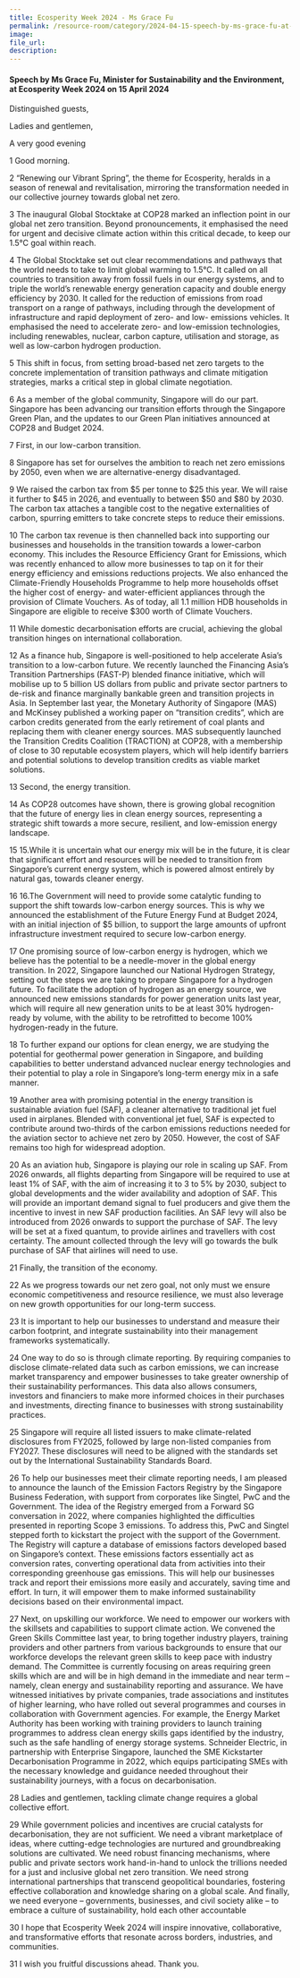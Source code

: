 ```yaml
---  
title: Ecosperity Week 2024 - Ms Grace Fu
permalink: /resource-room/category/2024-04-15-speech-by-ms-grace-fu-at-ecosperity-2024
image:  
file_url:  
description:  
---
```

#### Speech by Ms Grace Fu, Minister for Sustainability and the Environment, at Ecosperity Week 2024 on 15 April 2024

Distinguished guests,

Ladies and gentlemen,

A very good evening

1  Good morning.

2  “Renewing our Vibrant Spring”, the theme for Ecosperity, heralds in a season of renewal and revitalisation, mirroring the transformation needed in our collective journey towards global net zero.

3  The inaugural Global Stocktake at COP28 marked an inflection point in our global net zero transition. Beyond pronouncements, it emphasised the need for urgent and decisive climate action within this critical decade, to keep our 1.5°C goal within reach.

4  The Global Stocktake set out clear recommendations and pathways that the world needs to take to limit global warming to 1.5°C. It called on all countries to transition away from fossil fuels in our energy systems, and to triple the world’s renewable energy generation capacity and double energy efficiency by 2030. It called for the reduction of emissions from road transport on a range of pathways, including through the development of infrastructure and rapid deployment of zero- and low- emissions vehicles. It emphasised the need to accelerate zero- and low-emission technologies, including renewables, nuclear, carbon capture, utilisation and storage, as well as low-carbon hydrogen production.

5  This shift in focus, from setting broad-based net zero targets to the concrete implementation of transition pathways and climate mitigation strategies, marks a critical step in global climate negotiation.

6  As a member of the global community, Singapore will do our part. Singapore has been advancing our transition efforts through the Singapore Green Plan, and the updates to our Green Plan initiatives announced at COP28 and Budget 2024.

7  First, in our low-carbon transition.

8  Singapore has set for ourselves the ambition to reach net zero emissions by 2050, even when we are alternative-energy disadvantaged.

9  We raised the carbon tax from $5 per tonne to $25 this year. We will raise it further to $45 in 2026, and eventually to between $50 and $80 by 2030. The carbon tax attaches a tangible cost to the negative externalities of carbon, spurring emitters to take concrete steps to reduce their emissions.

10  The carbon tax revenue is then channelled back into supporting our businesses and households in the transition towards a lower-carbon economy. This includes the Resource Efficiency Grant for Emissions, which was recently enhanced to allow more businesses to tap on it for their energy efficiency and emissions reductions projects. We also enhanced the Climate-Friendly Households Programme to help more households offset the higher cost of energy- and water-efficient appliances through the provision of Climate Vouchers. As of today, all 1.1 million HDB households in Singapore are eligible to receive $300 worth of Climate Vouchers.

11  While domestic decarbonisation efforts are crucial, achieving the global transition hinges on international collaboration.

12  As a finance hub, Singapore is well-positioned to help accelerate Asia’s transition to a low-carbon future. We recently launched the Financing Asia’s Transition Partnerships (FAST-P) blended finance initiative, which will mobilise up to 5 billion US dollars from public and private sector partners to de-risk and finance marginally bankable green and transition projects in Asia. In September last year, the Monetary Authority of Singapore (MAS) and McKinsey published a working paper on “transition credits”, which are carbon credits generated from the early retirement of coal plants and replacing them with cleaner energy sources. MAS subsequently launched the Transition Credits Coalition (TRACTION) at COP28, with a membership of close to 30 reputable ecosystem players, which will help identify barriers and potential solutions to develop transition credits as viable market solutions.

13  Second, the energy transition.

14  As COP28 outcomes have shown, there is growing global recognition that the future of energy lies in clean energy sources, representing a strategic shift towards a more secure, resilient, and low-emission energy landscape.

15  15.While it is uncertain what our energy mix will be in the future, it is clear that significant effort and resources will be needed to transition from Singapore’s current energy system, which is powered almost entirely by natural gas, towards cleaner energy.

16  16.The Government will need to provide some catalytic funding to support the shift towards low-carbon energy sources. This is why we announced the establishment of the Future Energy Fund at Budget 2024, with an initial injection of $5 billion, to support the large amounts of upfront infrastructure investment required to secure low-carbon energy.

17  One promising source of low-carbon energy is hydrogen, which we believe has the potential to be a needle-mover in the global energy transition. In 2022, Singapore launched our National Hydrogen Strategy, setting out the steps we are taking to prepare Singapore for a hydrogen future. To facilitate the adoption of hydrogen as an energy source, we announced new emissions standards for power generation units last year, which will require all new generation units to be at least 30% hydrogen-ready by volume, with the ability to be retrofitted to become 100% hydrogen-ready in the future.

18  To further expand our options for clean energy, we are studying the potential for geothermal power generation in Singapore, and building capabilities to better understand advanced nuclear energy technologies and their potential to play a role in Singapore’s long-term energy mix in a safe manner.

19  Another area with promising potential in the energy transition is sustainable aviation fuel (SAF), a cleaner alternative to traditional jet fuel used in airplanes. Blended with conventional jet fuel, SAF is expected to contribute around two-thirds of the carbon emissions reductions needed for the aviation sector to achieve net zero by 2050. However, the cost of SAF remains too high for widespread adoption.

20  As an aviation hub, Singapore is playing our role in scaling up SAF. From 2026 onwards, all flights departing from Singapore will be required to use at least 1% of SAF, with the aim of increasing it to 3 to 5% by 2030, subject to global developments and the wider availability and adoption of SAF. This will provide an important demand signal to fuel producers and give them the incentive to invest in new SAF production facilities. An SAF levy will also be introduced from 2026 onwards to support the purchase of SAF. The levy will be set at a fixed quantum, to provide airlines and travellers with cost certainty. The amount collected through the levy will go towards the bulk purchase of SAF that airlines will need to use.

21  Finally, the transition of the economy.

22  As we progress towards our net zero goal, not only must we ensure economic competitiveness and resource resilience, we must also leverage on new growth opportunities for our long-term success.

23  It is important to help our businesses to understand and measure their carbon footprint, and integrate sustainability into their management frameworks systematically.

24  One way to do so is through climate reporting. By requiring companies to disclose climate-related data such as carbon emissions, we can increase market transparency and empower businesses to take greater ownership of their sustainability performances. This data also allows consumers, investors and financiers to make more informed choices in their purchases and investments, directing finance to businesses with strong sustainability practices.

25  Singapore will require all listed issuers to make climate-related disclosures from FY2025, followed by large non-listed companies from FY2027. These disclosures will need to be aligned with the standards set out by the International Sustainability Standards Board.

26  To help our businesses meet their climate reporting needs, I am pleased to announce the launch of the Emission Factors Registry by the Singapore Business Federation, with support from corporates like Singtel, PwC and the Government. The idea of the Registry emerged from a Forward SG conversation in 2022, where companies highlighted the difficulties presented in reporting Scope 3 emissions. To address this, PwC and Singtel stepped forth to kickstart the project with the support of the Government. The Registry will capture a database of emissions factors developed based on Singapore’s context. These emissions factors essentially act as conversion rates, converting operational data from activities into their corresponding greenhouse gas emissions. This will help our businesses track and report their emissions more easily and accurately, saving time and effort. In turn, it will empower them to make informed sustainability decisions based on their environmental impact.

27  Next, on upskilling our workforce. We need to empower our workers with the skillsets and capabilities to support climate action. We convened the Green Skills Committee last year, to bring together industry players, training providers and other partners from various backgrounds to ensure that our workforce develops the relevant green skills to keep pace with industry demand. The Committee is currently focusing on areas requiring green skills which are and will be in high demand in the immediate and near term – namely, clean energy and sustainability reporting and assurance. We have witnessed initiatives by private companies, trade associations and institutes of higher learning, who have rolled out several programmes and courses in collaboration with Government agencies. For example, the Energy Market Authority has been working with training providers to launch training programmes to address clean energy skills gaps identified by the industry, such as the safe handling of energy storage systems. Schneider Electric, in partnership with Enterprise Singapore, launched the SME Kickstarter Decarbonisation Programme in 2022, which equips participating SMEs with the necessary knowledge and guidance needed throughout their sustainability journeys, with a focus on decarbonisation.

28  Ladies and gentlemen, tackling climate change requires a global collective effort.

29  While government policies and incentives are crucial catalysts for decarbonisation, they are not sufficient. We need a vibrant marketplace of ideas, where cutting-edge technologies are nurtured and groundbreaking solutions are cultivated. We need robust financing mechanisms, where public and private sectors work hand-in-hand to unlock the trillions needed for a just and inclusive global net zero transition. We need strong international partnerships that transcend geopolitical boundaries, fostering effective collaboration and knowledge sharing on a global scale. And finally, we need everyone – governments, businesses, and civil society alike – to embrace a culture of sustainability, hold each other accountable

30  I hope that Ecosperity Week 2024 will inspire innovative, collaborative, and transformative efforts that resonate across borders, industries, and communities.

31  I wish you fruitful discussions ahead. Thank you.





